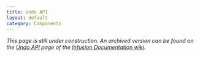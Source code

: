 ```yaml
---
title: Undo API
layout: default
category: Components
---
```


_This page is still under construction. An archived version can be found on the [Undo API](http://wiki.fluidproject.org/display/docs/Undo+API) page of the [Infusion Documentation wiki](http://wiki.fluidproject.org/display/docs/Infusion+Documentation)._
